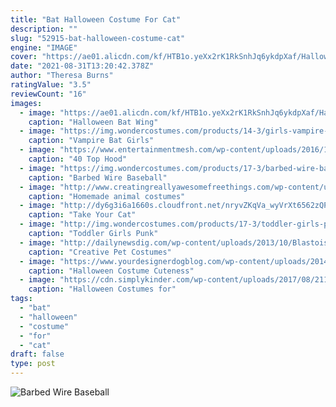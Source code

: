 ```yaml
---
title: "Bat Halloween Costume For Cat"
description: ""
slug: "52915-bat-halloween-costume-cat"
engine: "IMAGE"
cover: "https://ae01.alicdn.com/kf/HTB1o.yeXx2rK1RkSnhJq6ykdpXaf/Halloween-Bat-Wing-Clothes-For-Cats-Puppy-Dogs-Funny-Costume-For-Cat-Kitten-Halloween-Party-Cat.jpg"
date: "2021-08-31T13:20:42.378Z"
author: "Theresa Burns"
ratingValue: "3.5"
reviewCount: "16"
images:
  - image: "https://ae01.alicdn.com/kf/HTB1o.yeXx2rK1RkSnhJq6ykdpXaf/Halloween-Bat-Wing-Clothes-For-Cats-Puppy-Dogs-Funny-Costume-For-Cat-Kitten-Halloween-Party-Cat.jpg"
    caption: "Halloween Bat Wing"
  - image: "https://img.wondercostumes.com/products/14-3/girls-vampire-bat-costume.jpg"
    caption: "Vampire Bat Girls"
  - image: "https://www.entertainmentmesh.com/wp-content/uploads/2016/10/Fox-Costume-for-halloween.jpg"
    caption: "40 Top Hood"
  - image: "https://img.wondercostumes.com/products/17-3/barbed-wire-baseball-bat-costume-prop.jpg"
    caption: "Barbed Wire Baseball"
  - image: "http://www.creatingreallyawesomefreethings.com/wp-content/uploads/2014/10/chickie-graham.jpg"
    caption: "Homemade animal costumes"
  - image: "http://dy6g3i6a1660s.cloudfront.net/nryvZKqVa_wyVrXt6562zQPUAoo/orig.jpg"
    caption: "Take Your Cat"
  - image: "http://img.wondercostumes.com/products/17-3/toddler-girls-punk-bat-princess-costume.jpg"
    caption: "Toddler Girls Punk"
  - image: "http://dailynewsdig.com/wp-content/uploads/2013/10/Blastoise-Pokemon-Turtle.jpg"
    caption: "Creative Pet Costumes"
  - image: "https://www.yourdesignerdogblog.com/wp-content/uploads/2014/11/supersadie1.jpg"
    caption: "Halloween Costume Cuteness"
  - image: "https://cdn.simplykinder.com/wp-content/uploads/2017/08/21198261_10210140869861086_1857437078_o.png"
    caption: "Halloween Costumes for"
tags:
  - "bat"
  - "halloween"
  - "costume"
  - "for"
  - "cat"
draft: false
type: post
---
```



![Barbed Wire Baseball](https://img.wondercostumes.com/products/17-3/barbed-wire-baseball-bat-costume-prop.jpg "Barbed Wire Baseball")


<!--inArticleAds-->

<!--galleryOne-->


<!--inArticleAds-->

<!--galleryTwo-->


<!--galleryThree-->

